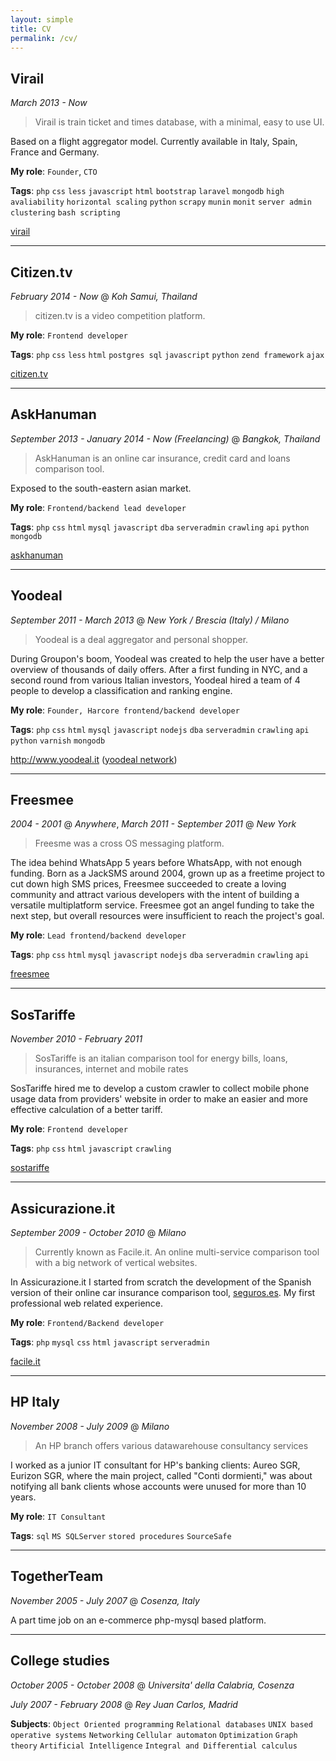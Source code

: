 ```yaml
---
layout: simple
title: CV
permalink: /cv/
---
```


## Virail
_March 2013 - Now_

> Virail is train ticket and times database, with a minimal, easy to use UI.

Based on a flight aggregator model. Currently available in Italy, Spain, France and Germany.

**My role**: `Founder`, `CTO`

**Tags**: `php` `css` `less` `javascript` `html` `bootstrap` `laravel` `mongodb` `high avaliability` `horizontal scaling` `python` `scrapy` `munin` `monit` `server admin` `clustering` `bash scripting`

[virail]

***

## Citizen.tv
_February 2014 - Now_ @ _Koh Samui, Thailand_ 

> citizen.tv is a video competition platform.


**My role**: `Frontend developer`

**Tags**: `php` `css` `less` `html` `postgres sql` `javascript` `python` `zend framework` `ajax`

[citizen.tv]

***

## AskHanuman
_September 2013 - January 2014 - Now (Freelancing)_ @ _Bangkok, Thailand_ 

> AskHanuman is an online car insurance, credit card and loans comparison tool.

Exposed to the south-eastern asian market. 


**My role**: `Frontend/backend lead developer`

**Tags**: `php` `css` `html` `mysql` `javascript` `dba` `serveradmin` `crawling` `api` `python` `mongodb` 

[askhanuman]

***

## Yoodeal
_September 2011 - March 2013_ @ _New York / Brescia (Italy) / Milano_ 

> Yoodeal is a deal aggregator and personal shopper.

During Groupon's boom, Yoodeal was created to help the user have a better overview of thousands of daily offers. After a first funding in NYC, and a second round from various Italian investors, Yoodeal hired a team of 4 people to develop a classification and ranking engine.

**My role**: `Founder, Harcore frontend/backend developer`

**Tags**: `php` `css` `html` `mysql` `javascript` `nodejs` `dba` `serveradmin` `crawling` `api` `python` `varnish` `mongodb` 


http://www.yoodeal.it ([yoodeal network])

***


## Freesmee
_2004 - 2001_ @ _Anywhere_, _March 2011 - September 2011_ @ _New York_ 

> Freesme was a cross OS messaging platform.

The idea behind WhatsApp 5 years before WhatsApp, with not enough funding.
Born as a JackSMS around 2004, grown up as a freetime project to cut down high SMS prices, Freesmee succeeded to create a loving community and attract various developers with the intent of building a versatile multiplatform service. Freesmee got an angel funding to take the next step, but overall resources were insufficient to reach the project's goal.

**My role**: `Lead frontend/backend developer`

**Tags**: `php` `css` `html` `mysql` `javascript` `nodejs` `dba` `serveradmin` `crawling` `api`


[freesmee]

***

## SosTariffe
_November 2010 - February 2011_

> SosTariffe is an italian comparison tool for energy bills, loans, insurances, internet and mobile rates


SosTariffe hired me to develop a custom crawler to collect mobile phone usage data from providers' website in order to make an easier and more effective calculation of a better tariff.

**My role**: `Frontend developer`

**Tags**: `php` `css` `html` `javascript` `crawling`


[sostariffe]

***

## Assicurazione.it
_September 2009 - October 2010_ @ _Milano_

> Currently known as Facile.it. An online multi-service comparison tool with a big network of vertical websites.

In Assicurazione.it I started from scratch the development of the Spanish version of their online car insurance comparison tool, [seguros.es]. My first professional web related experience.


**My role**: `Frontend/Backend developer`

**Tags**: `php` `mysql` `css` `html` `javascript` `serveradmin`


[facile.it]

***

## HP Italy
_November 2008 - July 2009_ @ _Milano_

> An HP branch offers various datawarehouse consultancy services

I worked as a junior IT consultant for HP's banking clients: Aureo SGR, Eurizon SGR, where the main project, called "Conti dormienti," was about notifying all bank clients whose accounts were unused for more than 10 years.

**My role**: `IT Consultant`

**Tags**: `sql` `MS SQLServer` `stored procedures` `SourceSafe`

***

## TogetherTeam
_November 2005 - July 2007_ @ _Cosenza, Italy_

A part time job on an e-commerce php-mysql based platform.

***

## College studies
_October 2005 - October 2008_ @ _Universita' della Calabria, Cosenza_

_July 2007 - February 2008_ @ _Rey Juan Carlos, Madrid_

**Subjects**: `Object Oriented programming` `Relational databases` `UNIX based operative systems` `Networking` `Cellular automaton` `Optimization` `Graph theory` `Artificial Intelligence` `Integral and Differential calculus`



[citizen.tv]:http://www.citizen.tv
[virail]:http://www.virail.com
[askhanuman]:http://www.askhanuman.co.th
[seguros.es]:http://www.seguros.es
[facile.it]:http://www.facile.it
[sostariffe]:http://www.sostariffe.it
[freesmee]:http://www.freesmee.com
[yoodeal.it]:http://www.yoodeal.it
[yoodeal network]:http://www.yoodeal.net
 
